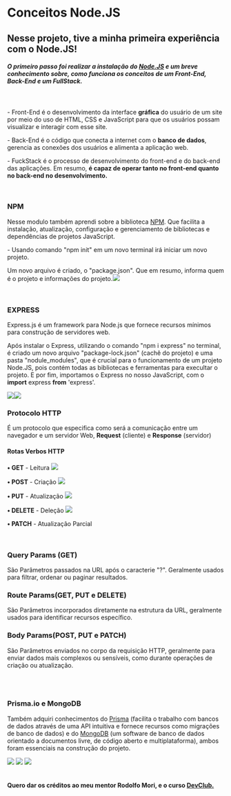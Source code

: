<h1>Conceitos Node.JS</h1>
<h2>Nesse projeto, tive a minha primeira experiência com o <b>Node.JS</b>!</h2>
<h5> O primeiro passo foi realizar a instalação do <a href = "https://nodejs.org/pt">Node.JS</a> e um breve conhecimento sobre, como funciona os conceitos de um Front-End, Back-End e um FullStack.</h5>
<br>
<p>- Front-End é o desenvolvimento da interface <b>gráfica</b> do usuário de um site por meio do uso de HTML, CSS e JavaScript para que os usuários possam visualizar e interagir com esse site.</p>
<p>- Back-End é o código que conecta a internet com o <b>banco de dados</b>, gerencia as conexões dos usuários e alimenta a aplicação web.</p>
<p>- FuckStack é o processo de desenvolvimento do front-end e do back-end das aplicações. Em resumo, <b>é capaz de operar tanto no front-end quanto no back-end no desenvolvimento.</b></p>
<br>
<h3>NPM</h3>
<p>Nesse modulo também aprendi sobre a biblioteca <a href ="https://www.npmjs.com/">NPM</a>. Que facilita a instalação, atualização, configuração e gerenciamento de bibliotecas e dependências de projetos JavaScript.</p>
<p>- Usando comando "npm init" em um novo terminal irá iniciar um novo projeto.</p>
<p> Um novo arquivo é criado, o "package.json". Que em resumo, informa quem é o projeto e informações do projeto.<img src= "https://github.com/Williancosta98/Conceitos-Node/blob/main/assets/package-json-img.PNG?raw=true"></p>
<br>
<h3>EXPRESS</h3>
<p>Express.js é um framework para Node.js que fornece recursos mínimos para construção de servidores web.</p>
<p>Após instalar o Express, utilizando o comando "npm i express" no terminal, é criado um novo arquivo "package-lock.json" (cachê do projeto) e uma pasta "nodule_modules", que é crucial para o funcionamento de um projeto Node.JS, pois contém todas as bibliotecas e ferramentas para execultar o projeto. E por fim, importamos o Express no nosso JavaScript, com o <b>import</b> express <b>from</b> 'express'.</p>
<img src= "https://raw.githubusercontent.com/Williancosta98/Conceitos-Node/main/assets/package-lock.PNG"><img src="https://github.com/Williancosta98/Conceitos-Node/blob/main/assets/modules-img.PNG?raw=true">
<br>
<h3>Protocolo HTTP</h3>
<p>É um protocolo que especifica como será a comunicação entre um navegador e um servidor Web, <b>Request</b> (cliente) e <b>Response</b> (servidor)</p>
<h4>Rotas Verbos HTTP</h4>
<p><b>• GET</b> - Leitura <img src= "https://github.com/Williancosta98/Conceitos-Node/blob/main/assets/GET.PNG?raw=true"></p>
<p><b>• POST</b> - Criação <img src= "https://github.com/Williancosta98/Conceitos-Node/blob/main/assets/POST.PNG?raw=true"></p>
<p><b>• PUT</b> - Atualização <img src= "https://github.com/Williancosta98/Conceitos-Node/blob/main/assets/PUT.PNG?raw=true"></p>
<p><b>• DELETE</b> - Deleção <img src="https://github.com/Williancosta98/Conceitos-Node/blob/main/assets/DELETE.PNG?raw=true"></p>
<p><b>• PATCH</b> - Atualização Parcial</p>
<br>
<h3>Query Params (GET)</h3><p>São Parâmetros passados na URL após o caracterie "?". Geralmente usados para filtrar, ordenar ou paginar resultados.</p>
<h3>Route Params(GET, PUT e DELETE)</h3><p>São Parâmetros incorporados diretamente na estrutura da URL, geralmente usados para identificar recursos específico.</p>
<h3>Body Params(POST, PUT e PATCH)</h3><p>São Parâmetros enviados no corpo da requisição HTTP, geralmente para enviar dados mais complexos ou sensíveis, como durante operações de criação ou atualização.</p>
<br>
<br>
<h3>Prisma.io e MongoDB</h3>
<p> Também adquiri conhecimentos do <a href ="https://www.prisma.io/?via=start&gad_source=1">Prisma</a> (facilita o trabalho com bancos de dados através de uma API intuitiva e fornece recursos como migrações de banco de dados) e do <a href="https://www.mongodb.com/pt-br">MongoDB</a> (um software de banco de dados orientado a documentos livre, de código aberto e multiplataforma), ambos foram essenciais na construção do projeto.</p>
<img src="https://github.com/Williancosta98/Conceitos-Node/blob/main/assets/1%20schema.prisma.PNG?raw=true">
<img src="https://github.com/Williancosta98/Conceitos-Node/blob/main/assets/LOCALHOST.PNG?raw=true">
<img src="https://github.com/Williancosta98/Conceitos-Node/blob/main/assets/mongoDB-img.PNG?raw=true"> 
<br>
<br>
<h4> Quero dar os créditos ao meu mentor Rodolfo Mori, e o curso <a href="https://aulas.devclub.com.br/m/lessons/iniciando-no-nodejs">DevClub.</a></h4>

